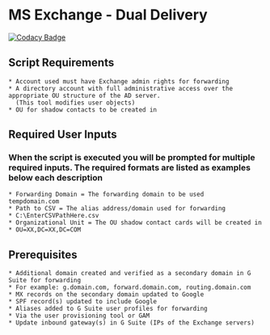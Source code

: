 # MS Exchange - Dual Delivery
[![Codacy Badge](https://api.codacy.com/project/badge/Grade/54a818ae943241cab3a5b7cb360b66f7)](https://www.codacy.com/app/cloudkevin/PowerShell-DualDelivery?utm_source=github.com&amp;utm_medium=referral&amp;utm_content=cloudkevin/PowerShell-DualDelivery&amp;utm_campaign=Badge_Grade)
## Script Requirements
```
* Account used must have Exchange admin rights for forwarding
* A directory account with full administrative access over the appropriate OU structure of the AD server.
  (This tool modifies user objects)
* OU for shadow contacts to be created in
```

## Required User Inputs
### When the script is executed you will be prompted for multiple required inputs. The required formats are listed as examples below each description
```
* Forwarding Domain = The forwarding domain to be used
tempdomain.com
* Path to CSV = The alias address/domain used for forwarding
* C:\EnterCSVPathHere.csv
* Organizational Unit = The OU shadow contact cards will be created in
* OU=XX,DC=XX,DC=COM
```

## Prerequisites
```
* Additional domain created and verified as a secondary domain in G Suite for forwarding
* For example: g.domain.com, forward.domain.com, routing.domain.com
* MX records on the secondary domain updated to Google
* SPF record(s) updated to include Google
* Aliases added to G Suite user profiles for forwarding
* Via the user provisioning tool or GAM
* Update inbound gateway(s) in G Suite (IPs of the Exchange servers)
```
